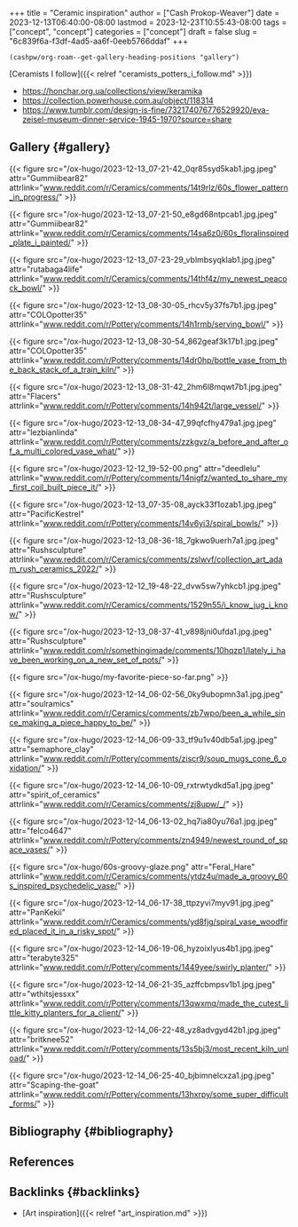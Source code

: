 +++
title = "Ceramic inspiration"
author = ["Cash Prokop-Weaver"]
date = 2023-12-13T06:40:00-08:00
lastmod = 2023-12-23T10:55:43-08:00
tags = ["concept", "concept"]
categories = ["concept"]
draft = false
slug = "6c839f6a-f3df-4ad5-aa6f-0eeb5766ddaf"
+++

```emacs-lisp
(cashpw/org-roam--get-gallery-heading-positions "gallery")
```

[Ceramists I follow]({{< relref "ceramists_potters_i_follow.md" >}})

-   <https://honchar.org.ua/collections/view/keramika>
-   <https://collection.powerhouse.com.au/object/118314>
-   <https://www.tumblr.com/design-is-fine/732174076776529920/eva-zeisel-museum-dinner-service-1945-1970?source=share>


## Gallery {#gallery}

<div class="hugogallery">

{{< figure src="/ox-hugo/2023-12-13_07-21-42_0qr85syd5kab1.jpg.jpeg" attr="Gummiibear82" attrlink="www.reddit.com/r/Ceramics/comments/14t9rlz/60s_flower_pattern_in_progress/" >}}

{{< figure src="/ox-hugo/2023-12-13_07-21-50_e8gd68ntpcab1.jpg.jpeg" attr="Gummiibear82" attrlink="www.reddit.com/r/Ceramics/comments/14sa6z0/60s_floralinspired_plate_i_painted/" >}}

{{< figure src="/ox-hugo/2023-12-13_07-23-29_vblmbsyqklab1.jpg.jpeg" attr="rutabaga4life" attrlink="www.reddit.com/r/Ceramics/comments/14thf4z/my_newest_peacock_bowl/" >}}

{{< figure src="/ox-hugo/2023-12-13_08-30-05_rhcv5y37fs7b1.jpg.jpeg" attr="COLOpotter35" attrlink="www.reddit.com/r/Pottery/comments/14h1rmb/serving_bowl/" >}}

{{< figure src="/ox-hugo/2023-12-13_08-30-54_862geaf3k17b1.jpg.jpeg" attr="COLOpotter35" attrlink="www.reddit.com/r/Pottery/comments/14dr0hp/bottle_vase_from_the_back_stack_of_a_train_kiln/" >}}

{{< figure src="/ox-hugo/2023-12-13_08-31-42_2hm6l8mqwt7b1.jpg.jpeg" attr="Flacers" attrlink="www.reddit.com/r/Pottery/comments/14h942t/large_vessel/" >}}

{{< figure src="/ox-hugo/2023-12-13_08-34-47_99qfcfhy479a1.jpg.jpeg" attr="lezbianlinda" attrlink="www.reddit.com/r/Pottery/comments/zzkgvz/a_before_and_after_of_a_multi_colored_vase_what/" >}}

{{< figure src="/ox-hugo/2023-12-12_19-52-00.png" attr="deedlelu" attrlink="www.reddit.com/r/Pottery/comments/14nigfz/wanted_to_share_my_first_coil_built_piece_it/" >}}

{{< figure src="/ox-hugo/2023-12-13_07-35-08_ayck33f1ozab1.jpg.jpeg" attr="PacificKestrel" attrlink="www.reddit.com/r/Pottery/comments/14v6yi3/spiral_bowls/" >}}

{{< figure src="/ox-hugo/2023-12-13_08-36-18_7gkwo9uerh7a1.jpg.jpeg" attr="Rushsculpture" attrlink="www.reddit.com/r/Ceramics/comments/zslwvf/collection_art_adam_rush_ceramics_2022/" >}}

{{< figure src="/ox-hugo/2023-12-12_19-48-22_dvw5sw7yhkcb1.jpg.jpeg" attr="Rushsculpture" attrlink="www.reddit.com/r/Ceramics/comments/1529n55/i_know_jug_i_know/" >}}

{{< figure src="/ox-hugo/2023-12-13_08-37-41_v898jni0ufda1.jpg.jpeg" attr="Rushsculpture" attrlink="www.reddit.com/r/somethingimade/comments/10hqzp1/lately_i_have_been_working_on_a_new_set_of_pots/" >}}

{{< figure src="/ox-hugo/my-favorite-piece-so-far.png" >}}

{{< figure src="/ox-hugo/2023-12-14_06-02-56_0ky9ubopmn3a1.jpg.jpeg" attr="soulramics" attrlink="www.reddit.com/r/Ceramics/comments/zb7wpo/been_a_while_since_making_a_piece_happy_to_be/" >}}

{{< figure src="/ox-hugo/2023-12-14_06-09-33_tf9u1v40db5a1.jpg.jpeg" attr="semaphore\_clay" attrlink="www.reddit.com/r/Pottery/comments/ziscr9/soup_mugs_cone_6_oxidation/" >}}

{{< figure src="/ox-hugo/2023-12-14_06-10-09_rxtrwtydkd5a1.jpg.jpeg" attr="spirit\_of\_ceramics" attrlink="www.reddit.com/r/Ceramics/comments/zj8upw/_/" >}}

{{< figure src="/ox-hugo/2023-12-14_06-13-02_hq7ia80yu76a1.jpg.jpeg" attr="felco4647" attrlink="www.reddit.com/r/Pottery/comments/zn4949/newest_round_of_space_vases/" >}}

{{< figure src="/ox-hugo/60s-groovy-glaze.png" attr="Feral\_Hare" attrlink="www.reddit.com/r/Ceramics/comments/ytdz4u/made_a_groovy_60s_inspired_psychedelic_vase/" >}}

{{< figure src="/ox-hugo/2023-12-14_06-17-38_ttpzyvi7myv91.jpg.jpeg" attr="PanKekii" attrlink="www.reddit.com/r/Ceramics/comments/yd8fjg/spiral_vase_woodfired_placed_it_in_a_risky_spot/" >}}

{{< figure src="/ox-hugo/2023-12-14_06-19-06_hyzoixlyus4b1.jpg.jpeg" attr="terabyte325" attrlink="www.reddit.com/r/Pottery/comments/1449yee/swirly_planter/" >}}

{{< figure src="/ox-hugo/2023-12-14_06-21-35_azffcbmpsv1b1.jpg.jpeg" attr="wthitsjessxx" attrlink="www.reddit.com/r/Pottery/comments/13qwxmq/made_the_cutest_little_kitty_planters_for_a_client/" >}}

{{< figure src="/ox-hugo/2023-12-14_06-22-48_yz8advgyd42b1.jpg.jpeg" attr="britknee52" attrlink="www.reddit.com/r/Pottery/comments/13s5bj3/most_recent_kiln_unload/" >}}

{{< figure src="/ox-hugo/2023-12-14_06-25-40_bjbimnelcxza1.jpg.jpeg" attr="Scaping-the-goat" attrlink="www.reddit.com/r/Pottery/comments/13hxrpy/some_super_difficult_forms/" >}}

</div>


## Bibliography {#bibliography}

## References

<style>.csl-entry{text-indent: -1.5em; margin-left: 1.5em;}</style><div class="csl-bib-body">
</div>



## Backlinks {#backlinks}

-   [Art inspiration]({{< relref "art_inspiration.md" >}})
